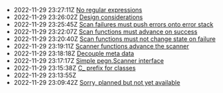 * 2022-11-29 23:27:11Z [No regular expressions](../10)
* 2022-11-29 23:26:02Z [Design considerations](../2)
* 2022-11-29 23:25:45Z [Scan failures must push errors onto error stack](../9)
* 2022-11-29 23:22:07Z [Scan functions must advance on success](../8)
* 2022-11-29 23:20:40Z [Scan functions must not change state on failure](../7)
* 2022-11-29 23:19:11Z [Scanner functions advance the scanner](../6)
* 2022-11-29 23:18:18Z [Decouple meta data](../5)
* 2022-11-29 23:17:17Z [Simple pegn.Scanner interface](../4)
* 2022-11-29 23:15:38Z [C_ prefix for classes](../3)
* 2022-11-29 23:13:55Z [](../1)
* 2022-11-29 23:09:42Z [Sorry, planned but not yet available](../0)
